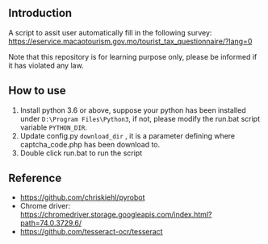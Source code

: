 ## Introduction
A script to assit user automatically fill in the following survey:
https://eservice.macaotourism.gov.mo/tourist_tax_questionnaire/?lang=0

Note that this repository is for learning purpose only, please be informed if it has violated any law.

## How to use
1. Install python 3.6 or above, suppose your python has been installed under ``D:\Program Files\Python3``, if not, please modify the run.bat script variable ``PYTHON_DIR``.
2. Update config.py ``download_dir`` , it is a parameter defining where captcha_code.php has been download to.
3. Double click run.bat to run the script


## Reference
- https://github.com/chriskiehl/pyrobot
- Chrome driver: https://chromedriver.storage.googleapis.com/index.html?path=74.0.3729.6/
- https://github.com/tesseract-ocr/tesseract

